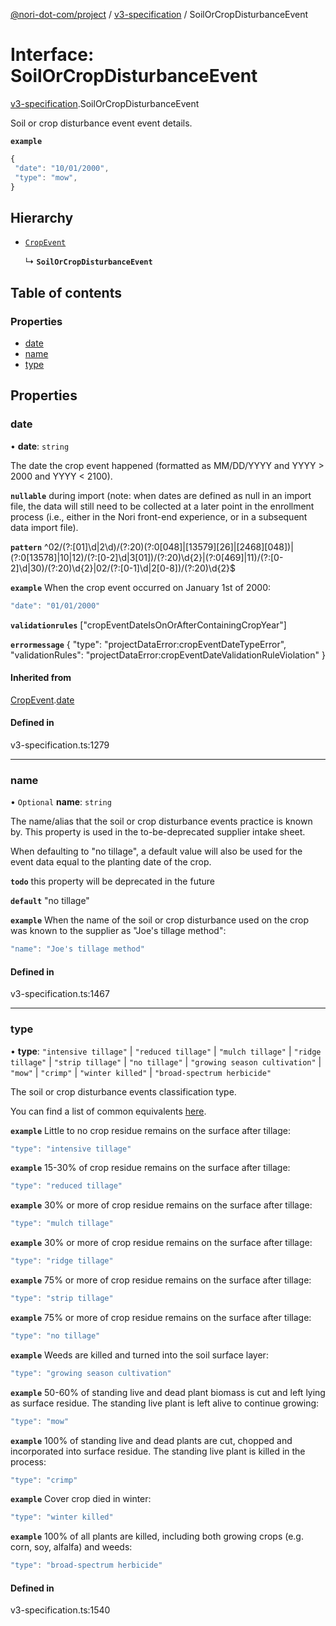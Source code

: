 [@nori-dot-com/project](../README.md) / [v3-specification](../modules/v3_specification.md) / SoilOrCropDisturbanceEvent

# Interface: SoilOrCropDisturbanceEvent

[v3-specification](../modules/v3_specification.md).SoilOrCropDisturbanceEvent

Soil or crop disturbance event event details.

**`example`**

```js
{
 "date": "10/01/2000",
 "type": "mow",
}
```

## Hierarchy

- [`CropEvent`](v3_specification.CropEvent.md)

  ↳ **`SoilOrCropDisturbanceEvent`**

## Table of contents

### Properties

- [date](v3_specification.SoilOrCropDisturbanceEvent.md#date)
- [name](v3_specification.SoilOrCropDisturbanceEvent.md#name)
- [type](v3_specification.SoilOrCropDisturbanceEvent.md#type)

## Properties

### date

• **date**: `string`

The date the crop event happened (formatted as MM/DD/YYYY and YYYY > 2000 and YYYY < 2100).

**`nullable`** during import (note: when dates are defined as null in an import file, the data will still need to be collected at a later point in the enrollment process (i.e., either in the Nori front-end experience, or in a subsequent data import file).

**`pattern`** ^02\/(?:[01]\d|2\d)\/(?:20)(?:0[048]|[13579][26]|[2468][048])|(?:0[13578]|10|12)\/(?:[0-2]\d|3[01])\/(?:20)\d{2}|(?:0[469]|11)\/(?:[0-2]\d|30)\/(?:20)\d{2}|02\/(?:[0-1]\d|2[0-8])\/(?:20)\d{2}$

**`example`** When the crop event occurred on January 1st of 2000:

```js
"date": "01/01/2000"
```

**`validationrules`** ["cropEventDateIsOnOrAfterContainingCropYear"]

**`errormessage`**
{
"type": "projectDataError:cropEventDateTypeError",
"validationRules": "projectDataError:cropEventDateValidationRuleViolation"
}

#### Inherited from

[CropEvent](v3_specification.CropEvent.md).[date](v3_specification.CropEvent.md#date)

#### Defined in

v3-specification.ts:1279

___

### name

• `Optional` **name**: `string`

The name/alias that the soil or crop disturbance events practice is known by. This property is used in the to-be-deprecated supplier intake sheet.

When defaulting to "no tillage", a default value will also be used for the event data equal to the planting date of the crop.

**`todo`** this property will be deprecated in the future

**`default`** "no tillage"

**`example`** When the name of the soil or crop disturbance used on the crop was known to the supplier as "Joe's tillage method":

```js
"name": "Joe's tillage method"
```

#### Defined in

v3-specification.ts:1467

___

### type

• **type**: ``"intensive tillage"`` \| ``"reduced tillage"`` \| ``"mulch tillage"`` \| ``"ridge tillage"`` \| ``"strip tillage"`` \| ``"no tillage"`` \| ``"growing season cultivation"`` \| ``"mow"`` \| ``"crimp"`` \| ``"winter killed"`` \| ``"broad-spectrum herbicide"``

The soil or crop disturbance events classification type.

You can find a list of common equivalents [here](https://go.nori.com/inputs).

**`example`** Little to no crop residue remains on the surface after tillage:

```js
"type": "intensive tillage"
```

**`example`** 15-30% of crop residue remains on the surface after tillage:

```js
"type": "reduced tillage"
```

**`example`** 30% or more of crop residue remains on the surface after tillage:

```js
"type": "mulch tillage"
```

**`example`** 30% or more of crop residue remains on the surface after tillage:

```js
"type": "ridge tillage"
```

**`example`** 75% or more of crop residue remains on the surface after tillage:

```js
"type": "strip tillage"
```

**`example`** 75% or more of crop residue remains on the surface after tillage:

```js
"type": "no tillage"
```

**`example`** Weeds are killed and turned into the soil surface layer:

```js
"type": "growing season cultivation"
```

**`example`** 50-60% of standing live and dead plant biomass is cut and left lying as surface residue. The standing live plant is left alive to continue growing:

```js
"type": "mow"
```

**`example`** 100% of standing live and dead plants are cut, chopped and incorporated into surface residue. The standing live plant is killed in the process:

```js
"type": "crimp"
```

**`example`** Cover crop died in winter:

```js
"type": "winter killed"
```

**`example`** 100% of all plants are killed, including both growing crops (e.g. corn, soy, alfalfa) and weeds:

```js
"type": "broad-spectrum herbicide"
```

#### Defined in

v3-specification.ts:1540
